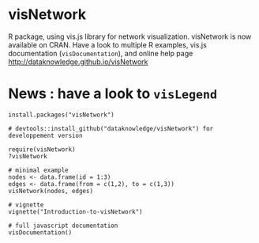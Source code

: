 # visNetwork
R package, using vis.js library for network visualization. visNetwork is now available on CRAN.
Have a look to multiple R examples, vis.js documentation (````visDocumentation````), and online help page http://dataknowledge.github.io/visNetwork

# News : have a look to ````visLegend````

```` 
install.packages("visNetwork")

# devtools::install_github("dataknowledge/visNetwork") for developpement version

require(visNetwork)
?visNetwork

# minimal example
nodes <- data.frame(id = 1:3)
edges <- data.frame(from = c(1,2), to = c(1,3))
visNetwork(nodes, edges)

# vignette
vignette("Introduction-to-visNetwork")

# full javascript documentation
visDocumentation()
````
